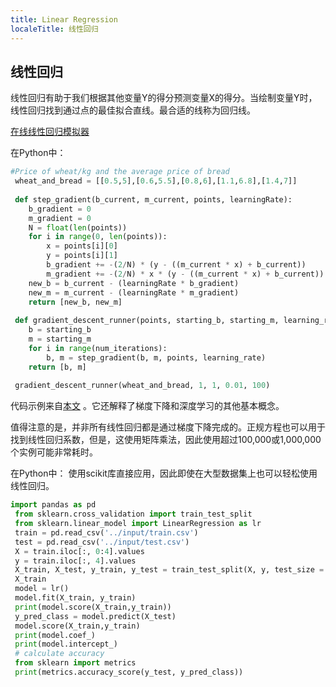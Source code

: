 ```yaml
---
title: Linear Regression
localeTitle: 线性回归
---
```

## 线性回归

线性回归有助于我们根据其他变量Y的得分预测变量X的得分。当绘制变量Y时，线性回归找到通过点的最佳拟合直线。最合适的线称为回归线。

[在线线性回归模拟器](https://www.mladdict.com/linear-regression-simulator)

在Python中：

```py
#Price of wheat/kg and the average price of bread 
 wheat_and_bread = [[0.5,5],[0.6,5.5],[0.8,6],[1.1,6.8],[1.4,7]] 
 
 def step_gradient(b_current, m_current, points, learningRate): 
    b_gradient = 0 
    m_gradient = 0 
    N = float(len(points)) 
    for i in range(0, len(points)): 
        x = points[i][0] 
        y = points[i][1] 
        b_gradient += -(2/N) * (y - ((m_current * x) + b_current)) 
        m_gradient += -(2/N) * x * (y - ((m_current * x) + b_current)) 
    new_b = b_current - (learningRate * b_gradient) 
    new_m = m_current - (learningRate * m_gradient) 
    return [new_b, new_m] 
 
 def gradient_descent_runner(points, starting_b, starting_m, learning_rate, num_iterations): 
    b = starting_b 
    m = starting_m 
    for i in range(num_iterations): 
        b, m = step_gradient(b, m, points, learning_rate) 
    return [b, m] 
 
 gradient_descent_runner(wheat_and_bread, 1, 1, 0.01, 100) 
```

代码示例来自[本文](http://blog.floydhub.com/coding-the-history-of-deep-learning/) 。它还解释了梯度下降和深度学习的其他基本概念。

值得注意的是，并非所有线性回归都是通过梯度下降完成的。正规方程也可以用于找到线性回归系数，但是，这使用矩阵乘法，因此使用超过100,000或1,000,000个实例可能非常耗时。

在Python中： 使用scikit库直接应用，因此即使在大型数据集上也可以轻松使用线性回归。

```py
import pandas as pd 
 from sklearn.cross_validation import train_test_split 
 from sklearn.linear_model import LinearRegression as lr 
 train = pd.read_csv('../input/train.csv') 
 test = pd.read_csv('../input/test.csv') 
 X = train.iloc[:, 0:4].values 
 y = train.iloc[:, 4].values 
 X_train, X_test, y_train, y_test = train_test_split(X, y, test_size = 0.2, random_state = 0) 
 X_train 
 model = lr() 
 model.fit(X_train, y_train) 
 print(model.score(X_train,y_train)) 
 y_pred_class = model.predict(X_test) 
 model.score(X_train,y_train) 
 print(model.coef_) 
 print(model.intercept_) 
 # calculate accuracy 
 from sklearn import metrics 
 print(metrics.accuracy_score(y_test, y_pred_class)) 

```